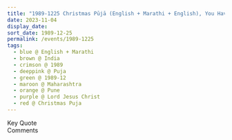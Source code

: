 ```yaml
---
title: "1989-1225 Christmas Pūjā (English + Marathi + English), You Have Christ Before You, Pune, Maharashtra, India"
date: 2023-11-04
display_date: 
sort_date: 1989-12-25
permalink: /events/1989-1225
tags:
  - blue @ English + Marathi
  - brown @ India
  - crimson @ 1989
  - deeppink @ Puja
  - green @ 1989-12
  - maroon @ Maharashtra
  - orange @ Pune
  - purple @ Lord Jesus Christ
  - red @ Christmas Puja
---
```


<wave-list>
  <list-title color="green" width="75">Key Quote</list-title>
  <list-item color="BlanchedAlmond"  width="200"></list-item>
  <list-item color="Lavender"></list-item>
  <list-item color="BlanchedAlmond"></list-item>
</wave-list>

<br>

<wave-list>
  <list-title color="green" width="75">Comments</list-title>
  <list-item color="BlanchedAlmond"  width="200"></list-item>
  <list-item color="Lavender"></list-item>
  <list-item color="BlanchedAlmond"></list-item>
</wave-list>